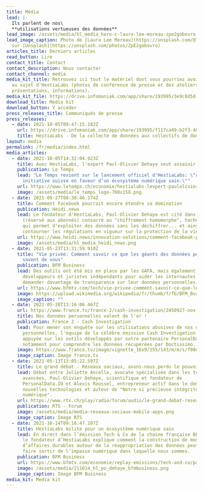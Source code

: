 ```yaml
---
title: Média
lead: |-
  Ils parlent de nos\
  **utilisations vertueuses des données**
lead_image: /assets/media/hl_media_hero-c-laura-lee-moreau-zpe2gobovro-unsplash-c.jpeg
lead_image_caption: Photo de [Laura Lee Moreau](https://unsplash.com/@laura_lee)
  sur [Unsplash](https://unsplash.com/photos/ZpE2gobovro)
articles_title: Derniers articles
read_button: Lire
contact_title: Contact
contact_description: Nous contacter
contact_channel: media
media_kit_title: Retrouvez ici tout le matériel dont vous pourriez avoir besoin
  au sujet d'HestiaLabs (photos de conférence de presse et des ateliers, logos,
  présentations, informations).
media_kit_file: https://drive.infomaniak.com/app/share/193995/3e9c8d5d-81f9-4a89-87e2-32a2678425b5
download_title: Media kit
download_button: Y accéder
press_releases_title: Communiqués de presse
press_releases:
  - date: 2021-10-05T09:47:15.182Z
    url: https://drive.infomaniak.com/app/share/193995/f117ca49-b2f3-400f-8510-f79790e9813b
    title: HestiaLabs - De la collecte de données aux collectifs de données
layout: media
permalink: /fr/media/index.html
media_articles:
  - date: 2021-10-05T14:32:04.923Z
    title: Avec HestiaLabs, l'expert Paul-Olivier Dehaye veut assainir le web
    publication: Le Temps
    lead: "Le Temps revient sur le lancement officiel d'HestiaLabs: \"une nouvelle
      initiative suisse en faveur d’un écosystème numérique sain.\""
    url: https://www.letemps.ch/economie/hestialabs-lexpert-paulolivier-dehaye-veut-assainir-web
    image: /assets/media/le_temps_logo-700x158.png
  - date: 2021-09-27T08:30:46.174Z
    title: Comment Facebook pourrait encore étendre sa domination
    publication: Heidi.news
    lead: Le fondateur d'HestiaLabs, Paul-Olivier Dehaye est cité dans cet article
      (réservé aux abonnés) consacré au "chiffrement homomorphe", technologie
      qui permet d'exploiter des données sans les déchiffrer... et ainsi de
      contourner les régulations en vigueur sur la protection de la vie privée.
    url: https://www.heidi.news/innovation-solutions/comment-facebook-pourrait-encore-etendre-sa-domination
    image: /assets/media/hl_media_heidi_news.png
  - date: 2021-05-23T13:31:59.910Z
    title: "Vie privée: Comment savoir ce que les géants des données personnelles
      savent de vous"
    publication: BFM Business
    lead: Des outils ont été mis en place par les GAFA, mais également par des
      développeurs et juristes indépendants pour aider les internautes à
      demander davantage de transparence sur leur données personnelles.
    url: https://www.bfmtv.com/tech/vie-privee-comment-savoir-ce-que-les-geants-des-donnees-personnelles-savent-de-vous_AN-202105230004.html
    image: https://upload.wikimedia.org/wikipedia/fr/thumb/f/fb/BFM_Business_logo_2016.svg/1024px-BFM_Business_logo_2016.svg.png
    image_caption: ""
  - date: 2021-05-20T13:16:06.467Z
    url: https://www.france.tv/france-2/cash-investigation/2450927-nos-donnees-personnelles-valent-de-l-or.html
    title: Nos données personnelles valent de l'or !
    publication: France 2 - Cash Investigation
    lead: Pour mener son enquête sur les utilisations abusives de nos données
      personnelles, l'équipe de la célèbre émission Cash Investigation s’est
      appuyée sur les outils développés par notre partenaire PersonalData.io,
      notamment pour comprendre les données récupérées par Doctissimo.
    image: https://www.france.tv/image/vignette_16x9/255/143/m/m/s/f08d7611-phpwonsmm_png.jpg
    image_caption: Image france.tv
  - date: 2021-05-13T13:05:22.597Z
    title: Le grand débat - Réseaux sociaux, avons-nous perdu le pouvoir?
    lead: Débat entre Juliette Ancelle, avocate spécialisée dans les technologies
      avancées, Paul-Olivier Dehaye, scientifique et fondateur de
      PersonalData.IO et Alexis Roussel, entrepreneur actif dans le domaine des
      nouvelles technologies et auteur de "Notre si précieuse intégrité
      numérique".
    url: https://www.rts.ch/play/radio/forum/audio/le-grand-debat-reseaux-sociaux-avons-nous-perdu-le-pouvoir?id=12176867
    publication: RTS - Forum
    image: /assets/media/media-reseaux-sociaux-mobile-apps.png
    image_caption: Image RTS
  - date: 2021-10-14T09:16:47.107Z
    title: HestiaLabs milite pour un écosystème numérique sain
    lead: En direct dans l’émission Tech & Co de la chaine française BFM Business,
      le fondateur d’HestiaLabs explique comment la construction de modèles
      d’affaires durables autour de la réappropriation des données peut nous
      faire sortir de l’impasse numérique dans laquelle nous sommes.
    publication: BFM Business
    url: https://www.bfmtv.com/economie/replay-emissions/tech-and-co/paul-olivier-dehaye-hestia-labs-hestia-labs-milite-pour-un-ecosysteme-numerique-sain-14-10_VN-202110140543.html
    image: /assets/media/211014_hl_po_dehaye_bfmbusiness.png
    image_caption: Image BFM Business
media_kit: Media kit
---
```

